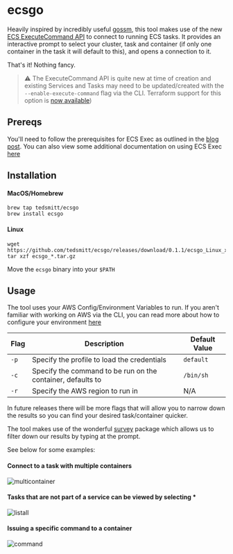 # ecsgo

Heavily inspired by incredibly useful [gossm](https://github.com/gjbae1212/gossm), this tool makes use of the new [ECS ExecuteCommand API](https://aws.amazon.com/blogs/containers/new-using-amazon-ecs-exec-access-your-containers-fargate-ec2/) to connect to running ECS tasks. It provides an interactive prompt to select your cluster, task and container (if only one container in the task it will default to this), and opens a connection to it.

That's it! Nothing fancy.

> ⚠️ The ExecuteCommand API is quite new at time of creation and existing Services and Tasks may need to be updated/created with the `--enable-execute-command` flag via the CLI. Terraform support for this option is [now available](https://github.com/hashicorp/terraform-provider-aws/pull/18347))

## Prereqs
You'll need to follow the prerequisites for ECS Exec as outlined in the [blog post](https://aws.amazon.com/blogs/containers/new-using-amazon-ecs-exec-access-your-containers-fargate-ec2/). You can also view some additional documentation on using ECS Exec [here](https://docs.aws.amazon.com/AmazonECS/latest/developerguide/ecs-exec.html)

## Installation
#### MacOS/Homebrew
```
brew tap tedsmitt/ecsgo
brew install ecsgo
```

#### Linux
```
wget https://github.com/tedsmitt/ecsgo/releases/download/0.1.1/ecsgo_Linux_x86_64.tar.gz
tar xzf ecsgo_*.tar.gz
```
Move the `ecsgo` binary into your `$PATH`

## Usage
The tool uses your AWS Config/Environment Variables to run. If you aren't familiar with working on AWS via the CLI, you can read more about how to configure your environment [here](https://docs.aws.amazon.com/cli/latest/userguide/cli-configure-envvars.html)

| Flag        | Description | Default Value |
| ----------- | ----------- | ------------- |
| `-p`        | Specify the profile to load the credentials | `default` |
| `-c`        | Specify the command to be run on the container, defaults to |`/bin/sh`|
| `-r`        | Specify the AWS region to run in                            | N/A

In future releases there will be more flags that will allow you to narrow down the results so you can find your desired task/container quicker.

The tool makes use of the wonderful [survey](https://github.com/AlecAivazis/survey) package which allows us to filter down our results by typing at the prompt.

See below for some examples:

#### Connect to a task with multiple containers
![multicontainer](https://user-images.githubusercontent.com/25430401/112647724-b7584a80-8e40-11eb-9928-d6a39f42d862.gif)

#### Tasks that are not part of a service can be viewed by selecting *
![listall](https://user-images.githubusercontent.com/25430401/112647877-dbb42700-8e40-11eb-8fcf-697edd391c62.gif)

#### Issuing a specific command to a container
![command](https://user-images.githubusercontent.com/25430401/112655297-25544000-8e48-11eb-9370-ea02ff1e5918.gif)
